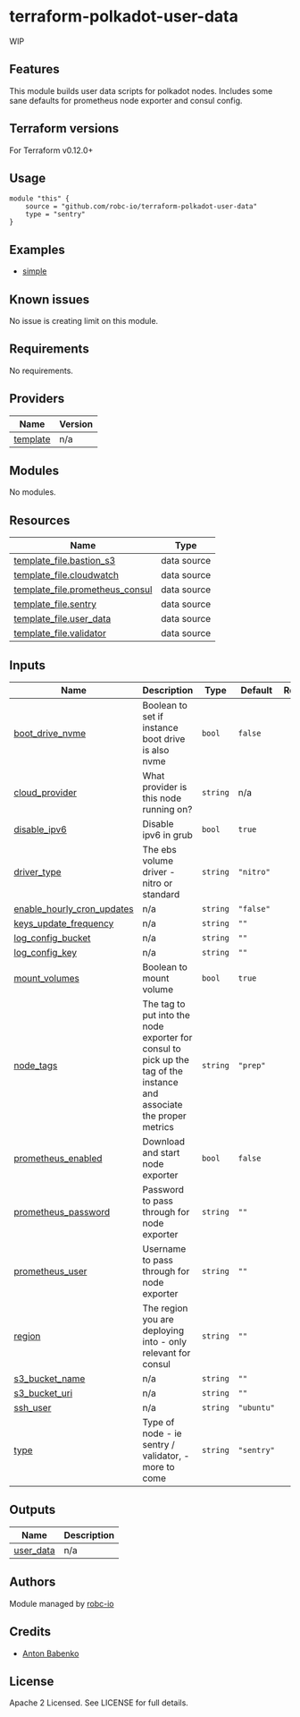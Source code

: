 # terraform-polkadot-user-data

<p class="callout danger">WIP</p>

## Features

This module builds user data scripts for polkadot nodes.  Includes some sane defaults for prometheus node exporter and
consul config.

## Terraform versions

For Terraform v0.12.0+

## Usage

```
module "this" {
    source = "github.com/robc-io/terraform-polkadot-user-data"
    type = "sentry"
}
```

## Examples

- [simple](https://github.com/robc-io/terraform-polkadot-user-data/tree/master/examples/simple)

## Known issues
No issue is creating limit on this module.

<!-- BEGINNING OF PRE-COMMIT-TERRAFORM DOCS HOOK -->
## Requirements

No requirements.

## Providers

| Name | Version |
|------|---------|
| <a name="provider_template"></a> [template](#provider\_template) | n/a |

## Modules

No modules.

## Resources

| Name | Type |
|------|------|
| [template_file.bastion_s3](https://registry.terraform.io/providers/hashicorp/template/latest/docs/data-sources/file) | data source |
| [template_file.cloudwatch](https://registry.terraform.io/providers/hashicorp/template/latest/docs/data-sources/file) | data source |
| [template_file.prometheus_consul](https://registry.terraform.io/providers/hashicorp/template/latest/docs/data-sources/file) | data source |
| [template_file.sentry](https://registry.terraform.io/providers/hashicorp/template/latest/docs/data-sources/file) | data source |
| [template_file.user_data](https://registry.terraform.io/providers/hashicorp/template/latest/docs/data-sources/file) | data source |
| [template_file.validator](https://registry.terraform.io/providers/hashicorp/template/latest/docs/data-sources/file) | data source |

## Inputs

| Name | Description | Type | Default | Required |
|------|-------------|------|---------|:--------:|
| <a name="input_boot_drive_nvme"></a> [boot\_drive\_nvme](#input\_boot\_drive\_nvme) | Boolean to set if instance boot drive is also nvme | `bool` | `false` | no |
| <a name="input_cloud_provider"></a> [cloud\_provider](#input\_cloud\_provider) | What provider is this node running on? | `string` | n/a | yes |
| <a name="input_disable_ipv6"></a> [disable\_ipv6](#input\_disable\_ipv6) | Disable ipv6 in grub | `bool` | `true` | no |
| <a name="input_driver_type"></a> [driver\_type](#input\_driver\_type) | The ebs volume driver - nitro or standard | `string` | `"nitro"` | no |
| <a name="input_enable_hourly_cron_updates"></a> [enable\_hourly\_cron\_updates](#input\_enable\_hourly\_cron\_updates) | n/a | `string` | `"false"` | no |
| <a name="input_keys_update_frequency"></a> [keys\_update\_frequency](#input\_keys\_update\_frequency) | n/a | `string` | `""` | no |
| <a name="input_log_config_bucket"></a> [log\_config\_bucket](#input\_log\_config\_bucket) | n/a | `string` | `""` | no |
| <a name="input_log_config_key"></a> [log\_config\_key](#input\_log\_config\_key) | n/a | `string` | `""` | no |
| <a name="input_mount_volumes"></a> [mount\_volumes](#input\_mount\_volumes) | Boolean to mount volume | `bool` | `true` | no |
| <a name="input_node_tags"></a> [node\_tags](#input\_node\_tags) | The tag to put into the node exporter for consul to pick up the tag of the instance and associate the proper metrics | `string` | `"prep"` | no |
| <a name="input_prometheus_enabled"></a> [prometheus\_enabled](#input\_prometheus\_enabled) | Download and start node exporter | `bool` | `false` | no |
| <a name="input_prometheus_password"></a> [prometheus\_password](#input\_prometheus\_password) | Password to pass through for node exporter | `string` | `""` | no |
| <a name="input_prometheus_user"></a> [prometheus\_user](#input\_prometheus\_user) | Username to pass through for node exporter | `string` | `""` | no |
| <a name="input_region"></a> [region](#input\_region) | The region you are deploying into - only relevant for consul | `string` | `""` | no |
| <a name="input_s3_bucket_name"></a> [s3\_bucket\_name](#input\_s3\_bucket\_name) | n/a | `string` | `""` | no |
| <a name="input_s3_bucket_uri"></a> [s3\_bucket\_uri](#input\_s3\_bucket\_uri) | n/a | `string` | `""` | no |
| <a name="input_ssh_user"></a> [ssh\_user](#input\_ssh\_user) | n/a | `string` | `"ubuntu"` | no |
| <a name="input_type"></a> [type](#input\_type) | Type of node - ie sentry / validator, - more to come | `string` | `"sentry"` | no |

## Outputs

| Name | Description |
|------|-------------|
| <a name="output_user_data"></a> [user\_data](#output\_user\_data) | n/a |
<!-- END OF PRE-COMMIT-TERRAFORM DOCS HOOK -->

## Authors

Module managed by [robc-io](github.com/robc-io)

## Credits

- [Anton Babenko](https://github.com/antonbabenko)

## License

Apache 2 Licensed. See LICENSE for full details.